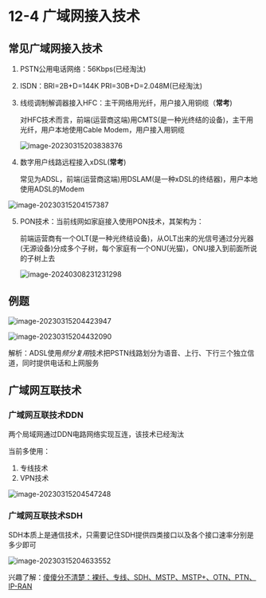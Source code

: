 # 12-4 广域网接入技术

## 常见广域网接入技术

1. PSTN公用电话网络：56Kbps(已经淘汰)

2. ISDN：BRI=2B+D=144K     PRI=30B+D=2.048M(已经淘汰)

3. 线缆调制解调器接入HFC：主干网络用光纤，用户接入用铜缆（**常考**)

   对HFC技术而言，前端(运营商这端)用CMTS(是一种光终结的设备)，主干用光纤，用户本地使用Cable Modem，用户接入用铜缆

   ![image-20230315203838376](https://img.yatjay.top/md/image-20230315203838376.png)

4. 数字用户线路远程接入xDSL(**常考**)

   常见为ADSL，前端(运营商这端)用DSLAM(是一种xDSL的终结器)，用户本地使用ADSL的Modem

![image-20230315204157387](https://img.yatjay.top/md/image-20230315204157387.png)

5. PON技术：当前线网如家庭接入使用PON技术，其架构为：

   前端运营商有一个OLT(是一种光终结设备)，从OLT出来的光信号通过分光器(无源设备)分成多个子树，每个家庭有一个ONU(光猫)，ONU接入到前面所说的子树上去

   ![image-20240308231231298](https://img.yatjay.top/md/image-20240308231231298.png)

## 例题

![image-20230315204423947](https://img.yatjay.top/md/image-20230315204423947.png)

![image-20230315204432090](https://img.yatjay.top/md/image-20230315204432090.png)

解析：ADSL使用*频分复用*技术把PSTN线路划分为语音、上行、下行三个独立信道，同时提供电话和上网服务

## 广域网互联技术

### 广域网互联技术DDN

两个局域网通过DDN电路网络实现互连，该技术已经淘汰

当前多使用：

1. 专线技术
2. VPN技术

![image-20230315204547248](https://img.yatjay.top/md/image-20230315204547248.png)

### 广域网互联技术SDH

SDH本质上是通信技术，只需要记住SDH提供四类接口以及各个接口速率分别是多少即可

![image-20230315204633552](https://img.yatjay.top/md/image-20230315204633552.png)

兴趣了解：[傻傻分不清楚：裸纤、专线、SDH、MSTP、MSTP+、OTN、PTN、IP-RAN](https://zhuanlan.zhihu.com/p/69588287)